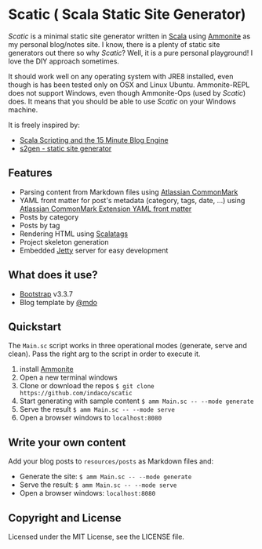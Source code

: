 # Scatic ( Scala Static Site Generator)

_Scatic_ is a minimal static site generator written in [Scala](http://www.scala-lang.org/) using [Ammonite](https://github.com/lihaoyi/Ammonite) as my personal blog/notes site. I know, there is a plenty of static site generators out there so why _Scatic_? Well, it is a pure personal playground! I love the DIY approach sometimes.

It should work well on any operating system with JRE8 installed, even though is has been tested only on OSX and Linux Ubuntu. Ammonite-REPL does not support Windows, even though Ammonite-Ops (used by _Scatic_) does. It means that you should be able to use _Scatic_ on your Windows machine.

It is freely inspired by:

- [Scala Scripting and the 15 Minute Blog Engine](http://www.lihaoyi.com/post/ScalaScriptingandthe15MinuteBlogEngine.html)
- [s2gen - static site generator](http://appliedscala.com/s2gen/)


## Features

- Parsing content from Markdown files using [Atlassian CommonMark](https://github.com/atlassian/commonmark-java)
- YAML front matter for post's metadata (category, tags, date, ...) using [Atlassian CommonMark Extension YAML front matter](https://github.com/atlassian/commonmark-java/tree/master/commonmark-ext-yaml-front-matter)
- Posts by category
- Posts by tag
- Rendering HTML using [Scalatags](http://www.lihaoyi.com/scalatags/)
- Project skeleton generation
- Embedded [Jetty](http://www.eclipse.org/jetty/) server for easy development

## What does it use?

- [Bootstrap](http://getbootstrap.com/) v3.3.7
- Blog template by [@mdo](http://getbootstrap.com/examples/blog/)

## Quickstart

The `Main.sc` script works in three operational modes (generate, serve and clean). Pass the right arg to the script in order to execute it.

1. install [Ammonite](https://github.com/lihaoyi/Ammonite)
2. Open a new terminal windows
3. Clone or download the repos `$ git clone https://github.com/indaco/scatic`
4. Start generating with sample content `$ amm Main.sc -- --mode generate`
5. Serve the result `$ amm Main.sc -- --mode serve`
6. Open a browser windows to `localhost:8080`

## Write your own content

Add your blog posts to `resources/posts` as Markdown files and:

- Generate the site: `$ amm Main.sc -- --mode generate`
- Serve the result: `$ amm Main.sc -- --mode serve`
- Open a browser windows: `localhost:8080`

## Copyright and License

Licensed under the MIT License, see the LICENSE file.
